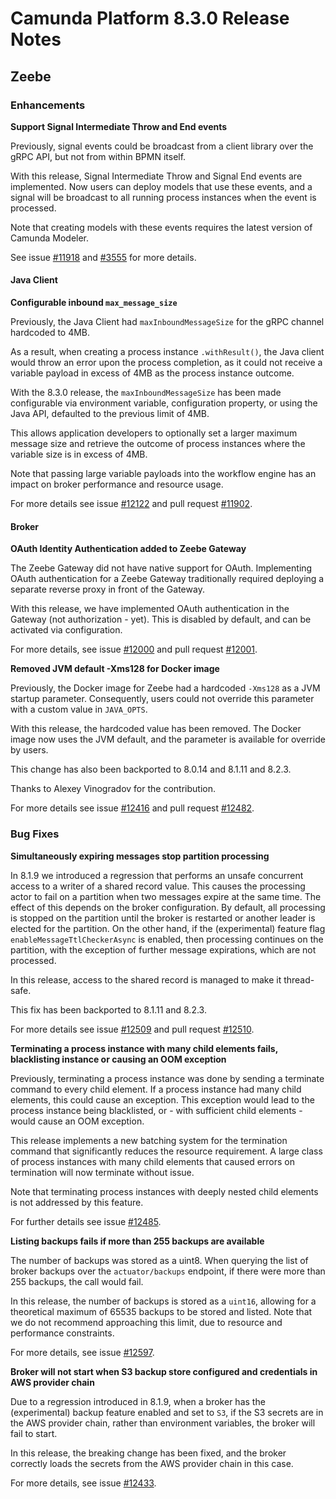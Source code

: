 # Camunda Platform 8.3.0 Release Notes


## Zeebe

### Enhancements

**Support Signal Intermediate Throw and End events**

Previously, signal events could be broadcast from a client library over the gRPC API, but not from within BPMN itself. 

With this release, Signal Intermediate Throw and Signal End events are implemented. Now users can deploy models that use these events, and a signal will be broadcast to all running process instances when the event is processed.

Note that creating models with these events requires the latest version of Camunda Modeler.

See issue [#11918](https://github.com/camunda/zeebe/issues/11918) and [#3555](https://github.com/camunda/camunda-modeler/issues/3555) for more details.

#### Java Client

**Configurable inbound `max_message_size`**

Previously, the Java Client had `maxInboundMessageSize` for the gRPC channel hardcoded to 4MB. 

As a result, when creating a process instance `.withResult()`, the Java client would throw an error upon the process completion, as it could not receive a variable payload in excess of 4MB as the process instance outcome. 

With the 8.3.0 release, the `maxInboundMessageSize` has been made configurable via environment variable, configuration property, or using the Java API, defaulted to the previous limit of 4MB. 

This allows application developers to optionally set a larger maximum message size and retrieve the outcome of process instances where the variable size is in excess of 4MB. 

Note that passing large variable payloads into the workflow engine has an impact on broker performance and resource usage. 

For more details see issue [#12122](https://github.com/camunda/zeebe/issues/12122) and pull request [#11902](https://github.com/camunda/zeebe/pull/11902).

#### Broker

**OAuth Identity Authentication added to Zeebe Gateway**

The Zeebe Gateway did not have native support for OAuth. Implementing OAuth authentication for a Zeebe Gateway traditionally required deploying a separate reverse proxy in front of the Gateway. 

With this release, we have implemented OAuth authentication in the Gateway (not authorization - yet). This is disabled by default, and can be activated via configuration.

For more details, see issue [#12000](https://github.com/camunda/zeebe/issues/12000) and pull request [#12001](https://github.com/camunda/zeebe/pull/12001).

**Removed JVM default -Xms128 for Docker image**

Previously, the Docker image for Zeebe had a hardcoded `-Xms128` as a JVM startup parameter.  Consequently, users could not override this parameter with a custom value in `JAVA_OPTS`. 

With this release, the hardcoded value has been removed. The Docker image now uses the JVM default, and the parameter is available for override by users. 

This change has also been backported to 8.0.14 and 8.1.11 and 8.2.3. 

Thanks to Alexey Vinogradov for the contribution. 

For more details see issue [#12416](https://github.com/camunda/zeebe/issues/12416) and pull request [#12482](https://github.com/camunda/zeebe/pull/12482).

### Bug Fixes

**Simultaneously expiring messages stop partition processing**

In 8.1.9 we introduced a regression that performs an unsafe concurrent access to a writer of a shared record value. This causes the processing actor to fail on a partition when two messages expire at the same time. The effect of this depends on the broker configuration. By default,  all processing is stopped on the partition until the broker is restarted or another leader is elected for the partition. On the other hand, if the (experimental) feature flag `enableMessageTtlCheckerAsync` is enabled, then processing continues on the partition, with the exception of further message expirations, which are not processed. 

In this release, access to the shared record is managed to make it thread-safe.  

This fix has been backported to 8.1.11 and 8.2.3.

For more details see issue [#12509](https://github.com/camunda/zeebe/issues/12509) and pull request [#12510](https://github.com/camunda/zeebe/pull/12510).

**Terminating a process instance with many child elements fails, blacklisting instance or causing an OOM exception**

Previously, terminating a process instance was done by sending a terminate command to every child element. If a process instance had many child elements, this could cause an exception. This exception would lead to the process instance being blacklisted, or - with sufficient child elements - would cause an OOM exception.

This release implements a new batching system for the termination command that significantly reduces the resource requirement. A large class of process instances with many child elements that caused errors on termination will now terminate without issue.

Note that terminating process instances with deeply nested child elements is not addressed by this feature. 

For further details see issue [#12485](https://github.com/camunda/zeebe/issues/12485).

**Listing backups fails if more than 255 backups are available**

The number of backups was stored as a uint8. When querying the list of broker backups over the `actuator/backups` endpoint, if there were more than 255 backups, the call would fail.

In this release, the number of backups is stored as a `uint16`, allowing for a theoretical maximum of 65535 backups to be stored and listed. Note that we do not recommend approaching this limit, due to resource and performance constraints.

For more details, see issue [#12597](https://github.com/camunda/zeebe/issues/12597).

**Broker will not start when S3 backup store configured and credentials in AWS provider chain**

Due to a regression introduced in 8.1.9, when a broker has the (experimental) backup feature enabled and set to `S3`, if the S3 secrets are in the AWS provider chain, rather than environment variables, the broker will fail to start.

In this release, the breaking change has been fixed, and the broker correctly loads the secrets from the AWS provider chain in this case. 

For more details, see issue [#12433](https://github.com/camunda/zeebe/issues/12433).